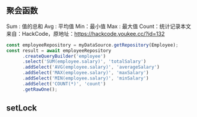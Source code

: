 ## 聚会函数

Sum : 值的总和
Avg : 平均值
Min：最小值
Max : 最大值
Count：统计记录本文来自：HackCode，原地址：https://hackcode.youkee.cc/?id=132

```js
const employeeRepository = myDataSource.getRepository(Employee);
const result = await employeeRepository
      .createQueryBuilder('employee')
      .select('SUM(employee.salary)', 'totalSalary')
      .addSelect('AVG(employee.salary)', 'averageSalary')
      .addSelect('MAX(employee.salary)', 'maxSalary')
      .addSelect('MIN(employee.salary)', 'minSalary')
      .addSelect('COUNT(*)', 'count')
      .getRawOne(); 

```


## setLock
